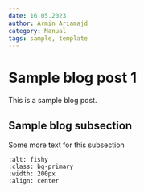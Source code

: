 ```yaml
---
date: 16.05.2023
author: Armin Ariamajd
category: Manual
tags: sample, template
---
```



# Sample blog post 1

This is a sample blog post.


## Sample blog subsection

Some more text for this subsection

```{image} {{pp_meta.url.website.base}}/_static/logo/full_dark.svg
:alt: fishy
:class: bg-primary
:width: 200px
:align: center
```